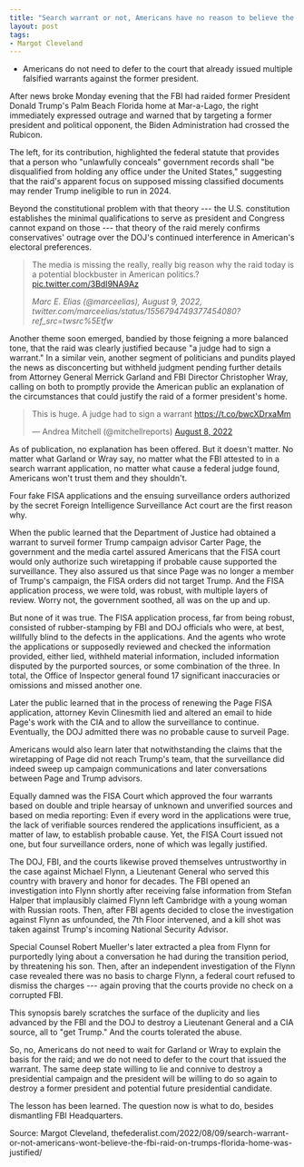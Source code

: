 ```yaml
---
title: "Search warrant or not, Americans have no reason to believe the FBI raid on Trump's Florida home was justified"
layout: post
tags:
- Margot Cleveland
---
```


- Americans do not need to defer to the court that already issued multiple falsified warrants against the former president.

After news broke Monday evening that the FBI had raided former President Donald Trump's Palm Beach Florida home at Mar-a-Lago, the right immediately expressed outrage and warned that by targeting a former president and political opponent, the Biden Administration had crossed the Rubicon.

The left, for its contribution, highlighted the federal statute that provides that a person who "unlawfully conceals" government records shall "be disqualified from holding any office under the United States," suggesting that the raid's apparent focus on supposed missing classified documents may render Trump ineligible to run in 2024.

Beyond the constitutional problem with that theory --- the U.S. constitution establishes the minimal qualifications to serve as president and Congress cannot expand on those --- that theory of the raid merely confirms conservatives' outrage over the DOJ's continued interference in American's electoral preferences.

> The media is missing the really, really big reason why the raid today is a potential blockbuster in American politics.? [pic.twitter.com/3BdI9NA9Az](https://t.co/3BdI9NA9Az)
>
> <cite>Marc E. Elias (@marceelias), August 9, 2022, twitter.com/marceelias/status/1556794749377454080?ref_src=twsrc%5Etfw</cite>

Another theme soon emerged, bandied by those feigning a more balanced tone, that the raid was clearly justified because "a judge had to sign a warrant." In a similar vein, another segment of politicians and pundits played the news as disconcerting but withheld judgment pending further details from Attorney General Merrick Garland and FBI Director Christopher Wray, calling on both to promptly provide the American public an explanation of the circumstances that could justify the raid of a former president's home.

<blockquote class="twitter-tweet"><p lang="en" dir="ltr">This is huge. A judge had to sign a warrant <a href="https://t.co/bwcXDrxaMm">https://t.co/bwcXDrxaMm</a></p>&mdash; Andrea Mitchell (@mitchellreports) <a href="https://twitter.com/mitchellreports/status/1556784132759453697?ref_src=twsrc%5Etfw">August 8, 2022</a></blockquote> <script async src="https://platform.twitter.com/widgets.js" charset="utf-8"></script>

As of publication, no explanation has been offered. But it doesn't matter. No matter what Garland or Wray say, no matter what the FBI attested to in a search warrant application, no matter what cause a federal judge found, Americans won't trust them and they shouldn't.

Four fake FISA applications and the ensuing surveillance orders authorized by the secret Foreign Intelligence Surveillance Act court are the first reason why.

When the public learned that the Department of Justice had obtained a warrant to surveil former Trump campaign advisor Carter Page, the government and the media cartel assured Americans that the FISA court would only authorize such wiretapping if probable cause supported the surveillance. They also assured us that since Page was no longer a member of Trump's campaign, the FISA orders did not target Trump. And the FISA application process, we were told, was robust, with multiple layers of review. Worry not, the government soothed, all was on the up and up.

But none of it was true. The FISA application process, far from being robust, consisted of rubber-stamping by FBI and DOJ officials who were, at best, willfully blind to the defects in the applications. And the agents who wrote the applications or supposedly reviewed and checked the information provided, either lied, withheld material information, included information disputed by the purported sources, or some combination of the three. In total, the Office of Inspector general found 17 significant inaccuracies or omissions and missed another one.

Later the public learned that in the process of renewing the Page FISA application, attorney Kevin Clinesmith lied and altered an email to hide Page's work with the CIA and to allow the surveillance to continue. Eventually, the DOJ admitted there was no probable cause to surveil Page.

Americans would also learn later that notwithstanding the claims that the wiretapping of Page did not reach Trump's team, that the surveillance did indeed sweep up campaign communications and later conversations between Page and Trump advisors.

Equally damned was the FISA Court which approved the four warrants based on double and triple hearsay of unknown and unverified sources and based on media reporting: Even if every word in the applications were true, the lack of verifiable sources rendered the applications insufficient, as a matter of law, to establish probable cause. Yet, the FISA Court issued not one, but four surveillance orders, none of which was legally justified.

The DOJ, FBI, and the courts likewise proved themselves untrustworthy in the case against Michael Flynn, a Lieutenant General who served this country with bravery and honor for decades. The FBI opened an investigation into Flynn shortly after receiving false information from Stefan Halper that implausibly claimed Flynn left Cambridge with a young woman with Russian roots. Then, after FBI agents decided to close the investigation against Flynn as unfounded, the 7th Floor intervened, and a kill shot was taken against Trump's incoming National Security Advisor.

Special Counsel Robert Mueller's later extracted a plea from Flynn for purportedly lying about a conversation he had during the transition period, by threatening his son. Then, after an independent investigation of the Flynn case revealed there was no basis to charge Flynn, a federal court refused to dismiss the charges --- again proving that the courts provide no check on a corrupted FBI.

This synopsis barely scratches the surface of the duplicity and lies advanced by the FBI and the DOJ to destroy a Lieutenant General and a CIA source, all to "get Trump." And the courts tolerated the abuse.

So, no, Americans do not need to wait for Garland or Wray to explain the basis for the raid; and we do not need to defer to the court that issued the warrant. The same deep state willing to lie and connive to destroy a presidential campaign and the president will be willing to do so again to destroy a former president and potential future presidential candidate.

The lesson has been learned. The question now is what to do, besides dismantling FBI Headquarters.

Source: Margot Cleveland, thefederalist.com/2022/08/09/search-warrant-or-not-americans-wont-believe-the-fbi-raid-on-trumps-florida-home-was-justified/
